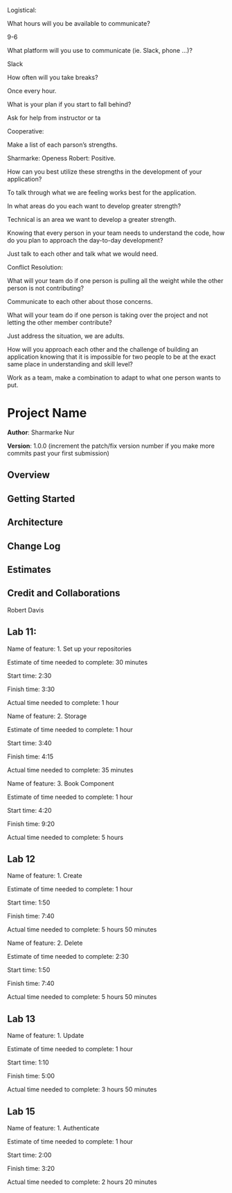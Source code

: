 Logistical:

What hours will you be available to communicate?

9-6

What platform will you use to communicate (ie. Slack, phone …)?

Slack

How often will you take breaks?

Once every hour.

What is your plan if you start to fall behind?

Ask for help from instructor or ta

Cooperative:

Make a list of each parson’s strengths.

Sharmarke: Openess Robert: Positive.

How can you best utilize these strengths in the development of your application?

To talk through what we are feeling works best for the application.

In what areas do you each want to develop greater strength?

Technical is an area we want to develop a greater strength.

Knowing that every person in your team needs to understand the code, how do you plan to approach the day-to-day development?

Just talk to each other and talk what we would need.

Conflict Resolution:

What will your team do if one person is pulling all the weight while the other person is not contributing?

Communicate to each other about those concerns.

What will your team do if one person is taking over the project and not letting the other member contribute?

Just address the situation, we are adults.

How will you approach each other and the challenge of building an application knowing that it is impossible for two people to be at the exact same place in understanding and skill level?

Work as a team, make a combination to adapt to what one person wants to put.

# Project Name

**Author**: Sharmarke Nur

**Version**: 1.0.0 (increment the patch/fix version number if you make more commits past your first submission)

## Overview

## Getting Started

## Architecture

## Change Log

## Estimates

## Credit and Collaborations

Robert Davis

## Lab 11:

Name of feature: 1. Set up your repositories

Estimate of time needed to complete: 30 minutes

Start time: 2:30

Finish time: 3:30

Actual time needed to complete: 1 hour

Name of feature: 2. Storage

Estimate of time needed to complete: 1 hour

Start time: 3:40

Finish time: 4:15

Actual time needed to complete: 35 minutes

Name of feature: 3. Book Component

Estimate of time needed to complete: 1 hour

Start time: 4:20

Finish time: 9:20

Actual time needed to complete: 5 hours

## Lab 12

Name of feature: 1. Create

Estimate of time needed to complete: 1 hour

Start time: 1:50

Finish time: 7:40

Actual time needed to complete: 5 hours 50 minutes

Name of feature: 2. Delete

Estimate of time needed to complete: 2:30

Start time: 1:50

Finish time: 7:40

Actual time needed to complete: 5 hours 50 minutes

## Lab 13

Name of feature: 1. Update

Estimate of time needed to complete: 1 hour

Start time: 1:10

Finish time: 5:00

Actual time needed to complete: 3 hours 50 minutes

## Lab 15

Name of feature: 1. Authenticate

Estimate of time needed to complete: 1 hour

Start time: 2:00

Finish time: 3:20

Actual time needed to complete: 2 hours 20 minutes
